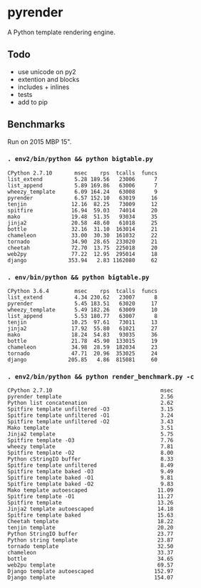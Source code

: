 # pyrender

A Python template rendering engine.

## Todo

* use unicode on py2
* extention and blocks
* includes + inlines
* tests
* add to pip

## Benchmarks

Run on 2015 MBP 15".

### `. env2/bin/python && python bigtable.py`

    CPython 2.7.10       msec    rps  tcalls  funcs
    list_extend          5.28 189.56   23006      7
    list_append          5.89 169.86   63006      7
    wheezy_template      6.09 164.24   63008      9
    pyrender             6.57 152.10   63019     16
    tenjin              12.16  82.25   73009     12
    spitfire            16.94  59.03   74014     20
    mako                19.48  51.35   93034     35
    jinja2              20.58  48.60   61018     25
    bottle              32.16  31.10  163014     21
    chameleon           33.00  30.30  161032     22
    tornado             34.90  28.65  233020     21
    cheetah             72.70  13.75  225018     20
    web2py              77.22  12.95  295014     18
    django             353.94   2.83 1162080     62

### `. env/bin/python && python bigtable.py`

    CPython 3.6.4        msec    rps  tcalls  funcs
    list_extend          4.34 230.62   23007      8
    pyrender             5.45 183.51   63020     17
    wheezy_template      5.49 182.26   63009     10
    list_append          5.53 180.77   63007      8
    tenjin              10.25  97.61   73011     13
    jinja2              17.92  55.80   61021     27
    mako                18.24  54.83   93035     36
    bottle              21.78  45.90  133015     19
    chameleon           34.98  28.59  182034     23
    tornado             47.71  20.96  353025     24
    django             205.85   4.86  815081     60

### `. env2/bin/python && python render_benchmark.py -c`

    CPython 2.7.10                                  msec
    pyrender template                               2.56
    Python list concatenation                       2.62
    Spitfire template unfiltered -O3                3.15
    Spitfire template unfiltered -O1                3.24
    Spitfire template unfiltered -O2                3.43
    Mako template                                   3.51
    Jinja2 template                                 5.75
    Spitfire template -O3                           7.76
    wheezy template                                 7.81
    Spitfire template -O2                           8.00
    Python cStringIO buffer                         8.33
    Spitfire template unfiltered                    8.49
    Spitfire template baked -O3                     9.49
    Spitfire template baked -O1                     9.81
    Spitfire template baked -O2                     9.83
    Mako template autoescaped                      11.09
    Spitfire template -O1                          11.27
    Spitfire template                              13.26
    Jinja2 template autoescaped                    14.18
    Spitfire template baked                        15.63
    Cheetah template                               18.22
    tenjin template                                20.20
    Python StringIO buffer                         23.77
    Python string template                         23.87
    tornado template                               32.50
    chameleon                                      33.37
    bottle                                         34.65
    web2pu template                                69.57
    Django template autoescaped                   152.97
    Django template                               154.07
